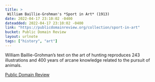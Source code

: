 ```yaml
---
title: > 
 William Baillie-Grohman's *Sport in Art* (1913)
date: 2022-04-17 23:10:02 -0400
dateadded: 2022-04-17 23:10:02 -0400
link: "https://publicdomainreview.org/collection/sport-in-art"
bucket: Public Domain Review
layout: urlnote
tags: ["history", "art"]
--- 
```

William Baillie-Grohman’s text on the art of hunting reproduces 243 illustrations and 400 years of arcane knowledge related to the pursuit of animals.
 <!-- end excerpt --> 
<div class='bucket'><a class='internal-link' href='/buckets/public-domain-review'>Public Domain Review</a></div> 
